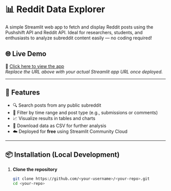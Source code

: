 # 📊 Reddit Data Explorer

A simple Streamlit web app to fetch and display Reddit posts using the Pushshift API and Reddit API. Ideal for researchers, students, and enthusiasts to analyze subreddit content easily — no coding required!

## 🌐 Live Demo

🚀 [Click here to view the app](https://<your-streamlit-app-url>)  
*Replace the URL above with your actual Streamlit app URL once deployed.*

---

## 🔧 Features

- 🔍 Search posts from any public subreddit  
- 📅 Filter by time range and post type (e.g., submissions or comments)  
- 📈 Visualize results in tables and charts  
- 💾 Download data as CSV for further analysis  
- ☁️ Deployed for **free** using Streamlit Community Cloud

---

## 📦 Installation (Local Development)

1. **Clone the repository**

   ```bash
   git clone https://github.com/<your-username>/<your-repo>.git
   cd <your-repo>
